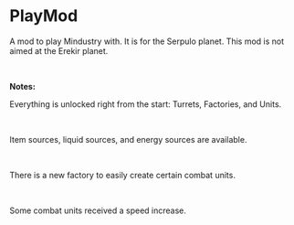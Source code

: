 # PlayMod
A mod to play Mindustry with. It is for the Serpulo planet. This mod is not aimed at the Erekir planet.

<br>

**Notes:**

Everything is unlocked right from the start: Turrets, Factories, and Units.

<br>

Item sources, liquid sources, and energy sources are available.

<br>

There is a new factory to easily create certain combat units.

<br>

Some combat units received a speed increase.
